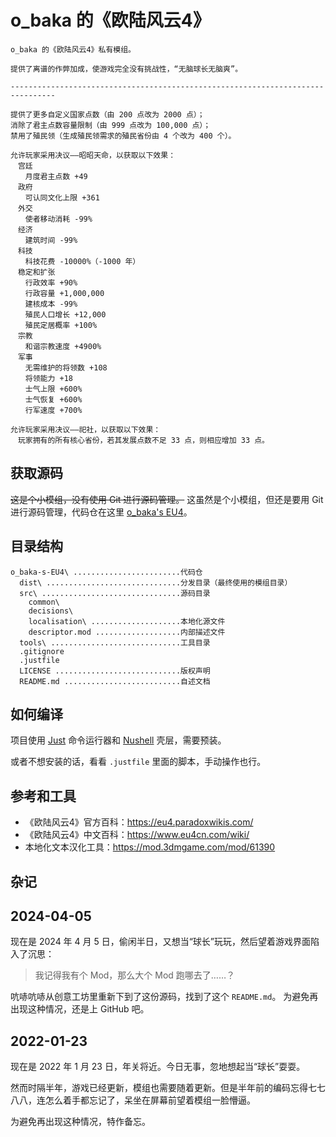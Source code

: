 # o_baka 的《欧陆风云4》

``` text
o_baka 的《欧陆风云4》私有模组。

提供了离谱的作弊加成，使游戏完全没有挑战性，“无脑球长无脑爽”。

--------------------------------------------------------------------------------

提供了更多自定义国家点数（由 200 点改为 2000 点）；
消除了君主点数容量限制（由 999 点改为 100,000 点）；
禁用了殖民领（生成殖民领需求的殖民省份由 4 个改为 400 个）。

允许玩家采用决议——昭昭天命，以获取以下效果：
　宫廷
　　月度君主点数 +49
　政府
　　可认同文化上限 +361
　外交
　　使者移动消耗 -99%
　经济
　　建筑时间 -99%
　科技
　　科技花费 -10000%（-1000 年）
　稳定和扩张
　　行政效率 +90%
　　行政容量 +1,000,000
　　建核成本 -99%
　　殖民人口增长 +12,000
　　殖民定居概率 +100%
　宗教
　　和谐宗教速度 +4900%
　军事
　　无需维护的将领数 +108
　　将领能力 +18
　　士气上限 +600%
　　士气恢复 +600%
　　行军速度 +700%

允许玩家采用决议——祀社，以获取以下效果：
　玩家拥有的所有核心省份，若其发展点数不足 33 点，则相应增加 33 点。
```

## 获取源码

~~这是个小模组，没有使用 Git 进行源码管理。~~
这虽然是个小模组，但还是要用 Git 进行源码管理，代码仓在这里 [o_baka's EU4](https://github.com/afoolsbag/o_baka-s-EU4)。

## 目录结构

```
o_baka-s-EU4\ ........................代码仓
  dist\ ..............................分发目录（最终使用的模组目录）
  src\ ...............................源码目录
    common\
    decisions\
    localisation\ ....................本地化源文件
    descriptor.mod ...................内部描述文件
  tools\ .............................工具目录
  .gitignore
  .justfile
  LICENSE ............................版权声明
  README.md ..........................自述文档
```

## 如何编译

项目使用 [Just] 命令运行器和 [Nushell] 壳层，需要预装。

[Just]:    <https://just.systems/>
[Nushell]: <https://www.nushell.sh/>

或者不想安装的话，看看 `.justfile` 里面的脚本，手动操作也行。

## 参考和工具

*   《欧陆风云4》官方百科：<https://eu4.paradoxwikis.com/>
*   《欧陆风云4》中文百科：<https://www.eu4cn.com/wiki/>
*   本地化文本汉化工具：<https://mod.3dmgame.com/mod/61390>

## 杂记

## 2024-04-05

现在是 2024 年 4 月 5 日，偷闲半日，又想当“球长”玩玩，然后望着游戏界面陷入了沉思：

> 我记得我有个 Mod，那么大个 Mod 跑哪去了……？

吭哧吭哧从创意工坊里重新下到了这份源码，找到了这个 `README.md`。
为避免再出现这种情况，还是上 GitHub 吧。

## 2022-01-23

现在是 2022 年 1 月 23 日，年关将近。今日无事，忽地想起当“球长”耍耍。

然而时隔半年，游戏已经更新，模组也需要随着更新。但是半年前的编码忘得七七八八，连怎么着手都忘记了，呆坐在屏幕前望着模组一脸懵逼。

为避免再出现这种情况，特作备忘。
